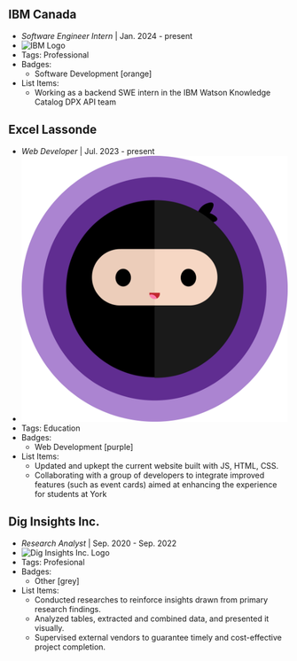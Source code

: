 ## IBM Canada
- *Software Engineer Intern* | Jan. 2024 - present
- ![IBM Logo](https://www.ibm.com/brand/experience-guides/developer/8f4e3cc2b5d52354a6d43c8edba1e3c9/02_8-bar-reverse.svg)
- Tags: Professional
- Badges:
  - Software Development [orange]
- List Items:
  - Working as a backend SWE intern in the IBM Watson Knowledge Catalog DPX API team

## Excel Lassonde
- *Web Developer* | Jul. 2023 - present
- ![Excel Lassonde Logo](../assets/excel_lassonde_logo.png)
- Tags: Education
- Badges:
  - Web Development [purple]
- List Items:
  - Updated and upkept the current website built with JS, HTML, CSS.
  - Collaborating with a group of developers to integrate improved features (such as event cards) aimed at enhancing the experience for students at York

## Dig Insights Inc.
- *Research Analyst* | Sep. 2020 - Sep. 2022
- ![Dig Insights Inc. Logo](https://media.licdn.com/dms/image/C560BAQEE7tdoJQqxNA/company-logo_200_200/0/1653924133966/dig_insights_logo?e=1707350400&v=beta&t=3alIa-B5bxWIqHL3lYxAyWXGwYei8ehI45sjncBhe4U)
- Tags: Profesional 
- Badges:
  - Other [grey]
- List Items:
  - Conducted researches to reinforce insights drawn from primary research findings.
  - Analyzed tables, extracted and combined data, and presented it visually.
  - Supervised external vendors to guarantee timely and cost-effective project completion.
